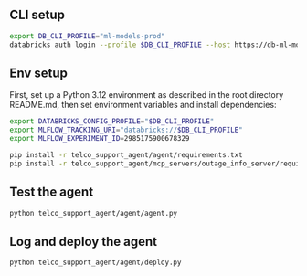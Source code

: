 ## CLI setup

```bash
export DB_CLI_PROFILE="ml-models-prod" 
databricks auth login --profile $DB_CLI_PROFILE --host https://db-ml-models-prod-us-west.cloud.databricks.com
```

## Env setup
First, set up a Python 3.12 environment as described in the root directory README.md, then set environment 
variables and install dependencies:

```bash
export DATABRICKS_CONFIG_PROFILE="$DB_CLI_PROFILE"
export MLFLOW_TRACKING_URI="databricks://$DB_CLI_PROFILE"
export MLFLOW_EXPERIMENT_ID=2985175900678329

pip install -r telco_support_agent/agent/requirements.txt
pip install -r telco_support_agent/mcp_servers/outage_info_server/requirements.txt
```

## Test the agent

```bash
python telco_support_agent/agent/agent.py
```

## Log and deploy the agent

```bash
python telco_support_agent/agent/deploy.py
```
